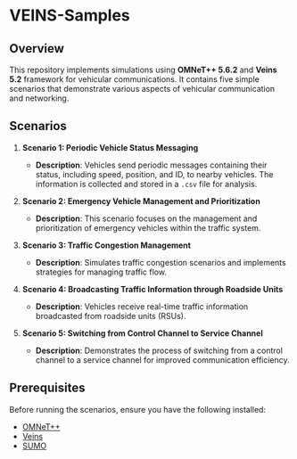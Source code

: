 # VEINS-Samples

## Overview

This repository implements simulations using **OMNeT++ 5.6.2** and **Veins 5.2** framework for vehicular communications. It contains five simple scenarios that demonstrate various aspects of vehicular communication and networking.

## Scenarios

1. **Scenario 1: Periodic Vehicle Status Messaging**
   - **Description**: Vehicles send periodic messages containing their status, including speed, position, and ID, to nearby vehicles. The information is collected and stored in a `.csv` file for analysis.

2. **Scenario 2: Emergency Vehicle Management and Prioritization**
   - **Description**: This scenario focuses on the management and prioritization of emergency vehicles within the traffic system.

3. **Scenario 3: Traffic Congestion Management**
   - **Description**: Simulates traffic congestion scenarios and implements strategies for managing traffic flow.

4. **Scenario 4: Broadcasting Traffic Information through Roadside Units**
   - **Description**: Vehicles receive real-time traffic information broadcasted from roadside units (RSUs).

5. **Scenario 5: Switching from Control Channel to Service Channel**
   - **Description**: Demonstrates the process of switching from a control channel to a service channel for improved communication efficiency.

## Prerequisites

Before running the scenarios, ensure you have the following installed:

- [OMNeT++](https://omnetpp.org/)
- [Veins](https://veins.car2x.org/)
- [SUMO](https://sumo.dlr.de/docs/Downloads.php) 
